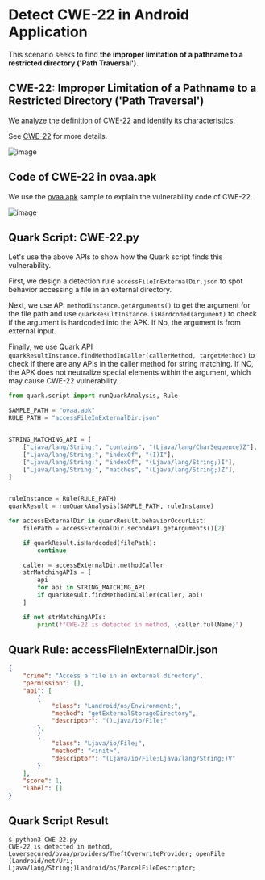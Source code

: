 # Detect CWE-22 in Android Application

This scenario seeks to find **the improper limitation of a pathname to a
restricted directory ('Path Traversal')**.

## CWE-22: Improper Limitation of a Pathname to a Restricted Directory (\'Path Traversal\')

We analyze the definition of CWE-22 and identify its characteristics.

See [CWE-22](https://cwe.mitre.org/data/definitions/22.html) for more
details.

![image](https://imgur.com/agRPwp8.png)

## Code of CWE-22 in ovaa.apk

We use the [ovaa.apk](https://github.com/oversecured/ovaa) sample to
explain the vulnerability code of CWE-22.

![image](https://imgur.com/WFpfzFk.png)

## Quark Script: CWE-22.py

Let's use the above APIs to show how the Quark script finds this
vulnerability.

First, we design a detection rule `accessFileInExternalDir.json` to spot
behavior accessing a file in an external directory.

Next, we use API `methodInstance.getArguments()` to get the argument for
the file path and use `quarkResultInstance.isHardcoded(argument)` to
check if the argument is hardcoded into the APK. If No, the argument is
from external input.

Finally, we use Quark API
`quarkResultInstance.findMethodInCaller(callerMethod, targetMethod)` to
check if there are any APIs in the caller method for string matching. If
NO, the APK does not neutralize special elements within the argument,
which may cause CWE-22 vulnerability.

``` python
from quark.script import runQuarkAnalysis, Rule

SAMPLE_PATH = "ovaa.apk"
RULE_PATH = "accessFileInExternalDir.json"


STRING_MATCHING_API = [
    ["Ljava/lang/String;", "contains", "(Ljava/lang/CharSequence)Z"],
    ["Ljava/lang/String;", "indexOf", "(I)I"],
    ["Ljava/lang/String;", "indexOf", "(Ljava/lang/String;)I"],
    ["Ljava/lang/String;", "matches", "(Ljava/lang/String;)Z"],
]


ruleInstance = Rule(RULE_PATH)
quarkResult = runQuarkAnalysis(SAMPLE_PATH, ruleInstance)

for accessExternalDir in quarkResult.behaviorOccurList:
    filePath = accessExternalDir.secondAPI.getArguments()[2]

    if quarkResult.isHardcoded(filePath):
        continue

    caller = accessExternalDir.methodCaller
    strMatchingAPIs = [
        api
        for api in STRING_MATCHING_API
        if quarkResult.findMethodInCaller(caller, api)
    ]

    if not strMatchingAPIs:
        print(f"CWE-22 is detected in method, {caller.fullName}")
```

## Quark Rule: accessFileInExternalDir.json

``` json
{
    "crime": "Access a file in an external directory",
    "permission": [],
    "api": [
        {
            "class": "Landroid/os/Environment;",
            "method": "getExternalStorageDirectory",
            "descriptor": "()Ljava/io/File;"
        },
        {
            "class": "Ljava/io/File;",
            "method": "<init>",
            "descriptor": "(Ljava/io/File;Ljava/lang/String;)V"
        }
    ],
    "score": 1,
    "label": []
}
```

## Quark Script Result

``` TEXT
$ python3 CWE-22.py
CWE-22 is detected in method, Loversecured/ovaa/providers/TheftOverwriteProvider; openFile (Landroid/net/Uri; Ljava/lang/String;)Landroid/os/ParcelFileDescriptor;
```

